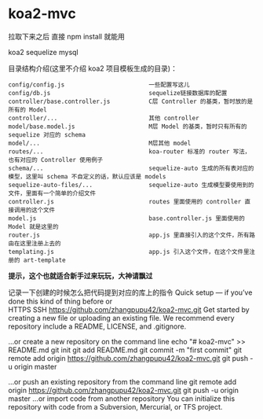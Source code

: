 # koa2-mvc

拉取下来之后 直接 npm install 就能用

koa2 sequelize mysql

目录结构介绍(这里不介绍 koa2 项目模板生成的目录)：
```
config/config.js 						一些配置写这儿
config/db.js 							sequelize链接数据库的配置
controller/base.controller.js 			C层 Controller 的基类，暂时放的是所有的 Model
controller/...							其他 controller
model/base.model.js						M层 Model 的基类，暂时只有所有的 sequelize 对应的 schema
model/...								M层其他 model
routes/...								koa-router 标准的 router 写法，也有对应的 Controller 使用例子
schema/...								sequelize-auto 生成的所有表对应的模型，这里叫 schema 不自定义的话，默认应该是 models
sequelize-auto-files/...				sequelize-auto 生成模型要使用到的文件，里面有一个简单的介绍文件
controller.js							routes 里面使用的 controller 直接调用的这个文件
model.js								base.controller.js 里面使用的 Model 就是这里的
router.js 								app.js 里直接引入的这个文件，所有路由在这里注册上去的
templating.js							app.js 引入这个文件，在这个文件里注册的 art-template
```
**提示，这个也就适合新手过来玩玩，大神请飘过**


记录一下创建的时候怎么把代码提到对应的库上的指令
Quick setup — if you’ve done this kind of thing before
or	
HTTPS
SSH
https://github.com/zhangpupu42/koa2-mvc.git
Get started by creating a new file or uploading an existing file. We recommend every repository include a README, LICENSE, and .gitignore.

…or create a new repository on the command line
echo "# koa2-mvc" >> README.md
git init
git add README.md
git commit -m "first commit"
git remote add origin https://github.com/zhangpupu42/koa2-mvc.git
git push -u origin master
                
…or push an existing repository from the command line
git remote add origin https://github.com/zhangpupu42/koa2-mvc.git
git push -u origin master
…or import code from another repository
You can initialize this repository with code from a Subversion, Mercurial, or TFS project.